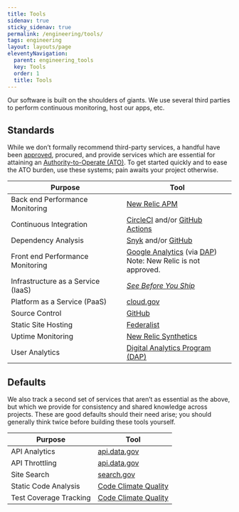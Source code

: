 ```yaml
---
title: Tools
sidenav: true
sticky_sidenav: true
permalink: /engineering/tools/
tags: engineering
layout: layouts/page
eleventyNavigation: 
  parent: engineering_tools
  key: Tools
  order: 1
  title: Tools
---
```


Our software is built on the shoulders of giants. We use several third parties
to perform continuous monitoring, host our apps, etc.

## Standards

While we don’t formally recommend third-party services, a handful have been
[approved](https://handbook.tts.gsa.gov/software/#get-access-to-software-we-already-have), procured, and provide services which
are essential for attaining an [Authority-to-Operate (ATO)](https://atos.open-control.org). To get started quickly
and to ease the ATO burden, use these systems; pain awaits your project
otherwise.

| Purpose                            | Tool                                                                                                                                                                |
| ---------------------------------- | ------------------------------------------------------------------------------------------------------------------------------------------------------------------- |
| Back end Performance Monitoring    | [New Relic APM](https://newrelic.com/products/application-monitoring)                                                                                               |
| Continuous Integration             | [CircleCI](https://circleci.com) and/or [GitHub Actions](https://github.com/features/actions)                                                                       |
| Dependency Analysis                | [Snyk](https://snyk.io) and/or [GitHub](https://docs.github.com/en/github/managing-security-vulnerabilities/managing-vulnerabilities-in-your-projects-dependencies) |
| Front end Performance Monitoring   | [Google Analytics](https://developers.google.com/analytics/devguides/collection/analyticsjs/user-timings) (via [DAP][dap])<br/>Note: New Relic is not approved.                    |
| Infrastructure as a Service (IaaS) | [_See Before You Ship_](https://before-you-ship.18f.gov/infrastructure/#infrastructure-as-a-service-iaas)                                                           |
| Platform as a Service (PaaS)       | [cloud.gov](https://cloud.gov)                                                                                                                                      |
| Source Control                     | [GitHub](https://handbook.tts.gsa.gov/github/)                                                                                                                      |
| Static Site Hosting                | [Federalist](https://before-you-ship.18f.gov/infrastructure/federalist/)                                                                                            |
| Uptime Monitoring                  | [New Relic Synthetics](https://newrelic.com/products/synthetics)                                                                                                    |
| User Analytics                     | [Digital Analytics Program (DAP)][dap]                                                                                                                              |

[dap]: https://digital.gov/guides/dap/

## Defaults

We also track a second set of services that aren’t as essential as the above,
but which we provide for consistency and shared knowledge across projects.
These are good defaults should their need arise; you should generally think
twice before building these tools yourself.

| Purpose                | Tool                                                     |
| ---------------------- | -------------------------------------------------------- |
| API Analytics          | [api.data.gov](https://api.data.gov/about/)              |
| API Throttling         | [api.data.gov](https://api.data.gov/about/)              |
| Site Search            | [search.gov](https://search.gov/)                        |
| Static Code Analysis   | [Code Climate Quality](https://codeclimate.com/quality/) |
| Test Coverage Tracking | [Code Climate Quality](https://codeclimate.com/quality/) |
